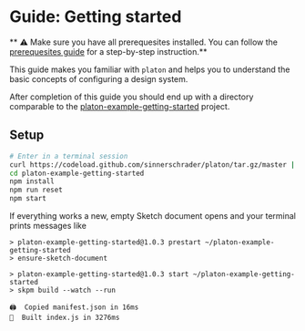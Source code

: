 # Guide: Getting started

** :warning: Make sure you have all prerequesites installed. You can follow the [prerequesites guide](./guides-prerequesites.md) for a step-by-step instruction.**

This guide makes you familiar with `platon` and helps you to understand the basic concepts of configuring a design system.

After completion of this guide you should end up with a directory comparable to the [platon-example-getting-started](https://git.io/vQBfi) project.

## Setup

```sh
# Enter in a terminal session
curl https://codeload.github.com/sinnerschrader/platon/tar.gz/master | tar -xz --strip=2 platon-master/packages/platon-example-getting-started
cd platon-example-getting-started
npm install
npm run reset
npm start
```

If everything works a new, empty Sketch document opens and your terminal prints messages like

```
> platon-example-getting-started@1.0.3 prestart ~/platon-example-getting-started
> ensure-sketch-document

> platon-example-getting-started@1.0.3 start ~/platon-example-getting-started
> skpm build --watch --run

🖨  Copied manifest.json in 16ms
🔩  Built index.js in 3276ms
```

